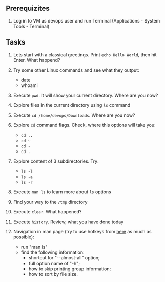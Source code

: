 ## Prerequizites

1. Log in to VM as devops user and run Terminal (Applications - System Tools - Terminal)

## Tasks

1. Lets start with a classical greetings. Print `echo Hello World`, then hit Enter. What happend?

2. Try some other Linux commands and see what they output:
    * date
    * whoami

3. Execute `pwd`. It will show your current directory. Where are you now?

4. Explore files in the current directory using `ls` command

5. Execute `cd /home/devops/Downloads`. Where are you now?

6. Explore `cd` command flags. Check, where this options will take you:
    * `cd ..`
    * `cd ~`
    * `cd -`
    * `cd .`

7. Explore content of 3 subdirectories. Try:
    * `ls -l`
    * `ls -a`
    * `ls -r`

8. Execute `man ls` to learn more about `ls` options

9. Find your way to the `/tmp` directory

10. Execute `clear`. What happened?

11. Execute `history`. Review, what you have done today

12. Navigation in man page (try to use hotkeys from [here](https://www.thegeekstuff.com/2010/02/unix-less-command-10-tips-for-effective-navigation/) as much as possible):
    * run "man ls"
    * find the following information:
        * shortcut for "--almost-all" option;
        * full option name of "-h";
        * how to skip printing group information;
        * how to sort by file size.
